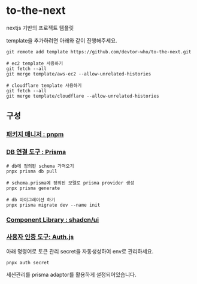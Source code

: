# to-the-next

nextjs 기반의 프로젝트 템플릿

template을 추가하려면 아래와 같이 진행해주세요.

```
git remote add template https://github.com/devtor-who/to-the-next.git

# ec2 template 사용하기
git fetch --all
git merge template/aws-ec2 --allow-unrelated-histories

# cloudflare template 사용하기
git fetch --all
git merge template/cloudflare --allow-unrelated-histories
```

## 구성

### [패키지 매니저 : pnpm](https://pnpm.io/ko/)

### [DB 연결 도구 : Prisma](https://www.prisma.io/)

```
# db에 정의된 schema 가져오기
pnpx prisma db pull

# schema.prisma에 정의된 모델로 prisma provider 생성
pnpx prisma generate

# db 마이그레이션 하기
pnpx prisma migrate dev --name init
```

### [Component Library : shadcn/ui](https://ui.shadcn.com/)

### [사용자 인증 도구: Auth.js](https://authjs.dev/)

아래 명령어로 토큰 관리 secret을 자동생성하여 env로 관리하세요.

```
pnpx auth secret
```

세션관리를 prisma adaptor를 활용하게 설정되어있습니다.
